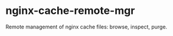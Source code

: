 nginx-cache-remote-mgr
======================

Remote management of nginx cache files: browse, inspect, purge.
